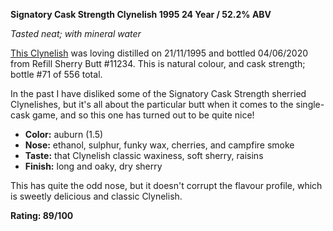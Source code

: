**Signatory Cask Strength Clynelish 1995 24 Year / 52.2% ABV**

*Tasted neat; with mineral water*

[This Clynelish](https://www.whiskybase.com/whiskies/whisky/164378/clynelish-1995-sv) was loving distilled on 21/11/1995 and bottled 04/06/2020 from Refill Sherry Butt #11234.  This is natural colour, and cask strength; bottle #71 of 556 total.

In the past I have disliked some of the Signatory Cask Strength sherried Clynelishes, but it's all about the particular butt when it comes to the single-cask game, and so this one has turned out to be quite nice!

* **Color:** auburn (1.5)
* **Nose:** ethanol, sulphur, funky wax, cherries, and campfire smoke
* **Taste:** that Clynelish classic waxiness, soft sherry, raisins 
* **Finish:** long and oaky, dry sherry

This has quite the odd nose, but it doesn't corrupt the flavour profile, which is sweetly delicious and classic Clynelish. 

**Rating: 89/100**